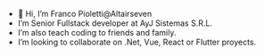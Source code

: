 - 👋 Hi, I’m Franco Pioletti@Altairseven
- I’m Senior Fullstack developer at AyJ Sistemas S.R.L.
- I’m also teach coding to friends and family.
- I’m looking to collaborate on .Net, Vue, React or Flutter proyects.
